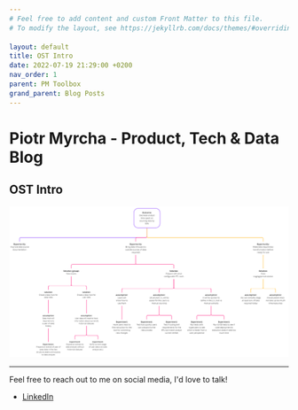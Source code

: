 ```yaml
---
# Feel free to add content and custom Front Matter to this file.
# To modify the layout, see https://jekyllrb.com/docs/themes/#overriding-theme-defaults

layout: default
title: OST Intro
date: 2022-07-19 21:29:00 +0200
nav_order: 1
parent: PM Toolbox
grand_parent: Blog Posts
---
```

# Piotr Myrcha - Product, Tech & Data Blog

## OST Intro

![OST Example for Data PMs](/assets/chrome_2022-07-19_17-36-06.png)


---

Feel free to reach out to me on social media, I'd love to talk!  
- [LinkedIn](https://www.linkedin.com/in/piotrmyrcha/)